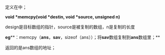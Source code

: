 定义在<cstring>中；

**void \*memcpy(void \*destin, void \*source, unsigned n)**

design是目标数组的指针，source是被复制的数组，n是复制的长度

**eg****：memcpy（****ans****，****sav****，sizeof（ans））；将****sav****数组复制到****ans****数组里；**

返回的是ans数组的地址；